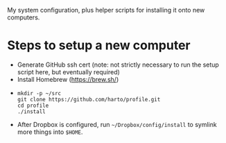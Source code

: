 My system configuration, plus helper scripts for installing it onto new computers.

# Steps to setup a new computer

- Generate GitHub ssh cert (note: not strictly necessary to run the setup script here, but eventually required)
- Install Homebrew (https://brew.sh/)
- ```
  mkdir -p ~/src
  git clone https://github.com/harto/profile.git
  cd profile
  ./install
  ```
- After Dropbox is configured, run `~/Dropbox/config/install` to symlink more things into `$HOME`.
